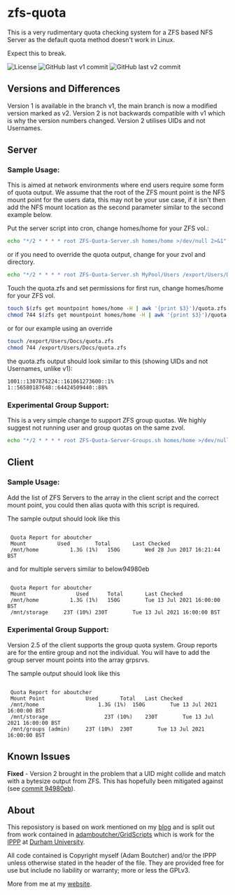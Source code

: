 # zfs-quota
This is a very rudimentary quota checking system for a ZFS based NFS Server as the default quota method doesn't work in Linux.

Expect this to break.

![License](https://img.shields.io/github/license/adamboutcher/zfs-quota?color=green&label=License&logoColor=white) ![GitHub last v1 commit](https://img.shields.io/github/last-commit/adamboutcher/zfs-quota/v1?label=Last%20v1%20Commit&logo=github&logoColor=white) ![GitHub last v2 commit](https://img.shields.io/github/last-commit/adamboutcher/zfs-quota/main?label=Last%20v2%20Commit&logo=github&logoColor=white)

## Versions and Differences
Version 1 is available in the branch v1, the main branch is now a modified version marked as v2.
Version 2 is not backwards compatible with v1 which is why the version numbers changed. Version 2 utilises UIDs and not Usernames.

## Server
### Sample Usage:
This is aimed at network environments where end users require some form of quota output.
We assume that the root of the ZFS mount point is the NFS mount point for the users data, this may not be your use case, if it isn't then add the NFS mount location as the second parameter similar to the second example below.

Put the server script into cron, change homes/home for your ZFS vol.:
```bash
echo "*/2 * * * * root ZFS-Quota-Server.sh homes/home >/dev/null 2>&1" >> /etc/cron.d/zfs-quota
```
or if you need to override the quota output, change for your zvol and directory.
```bash
echo "*/2 * * * * root ZFS-Quota-Server.sh MyPool/Users /export/Users/Docs >/dev/null 2>&1" >> /etc/cron.d/zfs-quota
```

Touch the quota.zfs and set permissions for first run, change homes/home for your ZFS vol.
```bash
touch $(zfs get mountpoint homes/home -H | awk '{print $3}')/quota.zfs
chmod 744 $(zfs get mountpoint homes/home -H | awk '{print $3}')/quota.zfs
```
or for our example using an override
```bash
touch /export/Users/Docs/quota.zfs
chmod 744 /export/Users/Docs/quota.zfs
```

the quota.zfs output should look similar to this (showing UIDs and not Usernames, unlike v1):
```
1001::1307875224::161061273600::1%
1::56580187648::64424509440::88%
```
### Experimental Group Support:
This is a very simple change to support ZFS group quotas. We highly suggest not running user and group quotas on the same zvol.
```bash
echo "*/2 * * * * root ZFS-Quota-Server-Groups.sh homes/home >/dev/null 2>&1" >> /etc/cron.d/zfs-quota
```

## Client
### Sample Usage:
Add the list of ZFS Servers to the array in the client script and the correct mount point, you could then alias quota with this script is required.

The sample output should look like this
```

 Quota Report for aboutcher
 Mount          Used		Total		Last Checked
 /mnt/home			1.3G (1%)	150G		Wed 28 Jun 2017 16:21:44 BST

```
and for multiple servers similar to below94980eb
```

 Quota Report for aboutcher
 Mount				  Used      Total		Last Checked
 /mnt/home			1.3G (1%)	150G		Tue 13 Jul 2021 16:00:00 BST
 /mnt/storage	  23T (10%)	230T		Tue 13 Jul 2021 16:00:00 BST

```
### Experimental Group Support:
Version 2.5 of the client supports the group quota system. Group reports are for the entire group and not the individual.
You will have to add the group server mount points into the array grpsrvs.

The sample output should look like this
```

 Quota Report for aboutcher
 Mount Point             Used       Total   Last Checked
 /mnt/home			         1.3G (1%)	150G		Tue 13 Jul 2021 16:00:00 BST
 /mnt/storage			       23T (10%)	230T		Tue 13 Jul 2021 16:00:00 BST
 /mnt/groups (admin)     23T (10%)	230T		Tue 13 Jul 2021 16:00:00 BST

```


## Known Issues
**Fixed** - Version 2 brought in the problem that a UID might collide and match with a bytesize output from ZFS. This has hopefully been mitigated against (see [commit 94980eb](https://github.com/adamboutcher/zfs-quota/commit/94980ebd455acc0d99e384bb116bd67def1ea45b)).

## About

This reposistory is based on work mentioned on my [blog](https://aboutcher.co.uk/2017/06/linux-zfs-quotas-hacked-solution/) and is split out from work contained in [adamboutcher/GridScripts](https://github.com/adamboutcher/Grid-Scripts) which is work for the [IPPP](https://www.ippp.dur.ac.uk) at [Durham University](https://www.dur.ac.uk).

All code contained is Copyright myself (Adam Boutcher) and/or the IPPP unless otherwise stated in the header of the file. They are provided free for use but include no liability or warranty; more or less the GPLv3.

More from me at my [website](http://www.aboutcher.co.uk).
